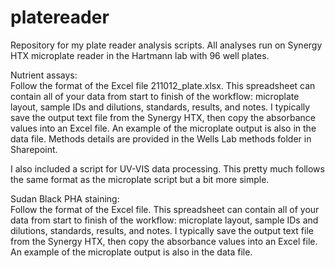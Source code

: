 # platereader

Repository for my plate reader analysis scripts. All analyses run on Synergy HTX microplate reader in the Hartmann lab with 96 well plates.

Nutrient assays:  
Follow the format of the Excel file 211012_plate.xlsx. This spreadsheet can contain all of your data from start to finish of the workflow: microplate layout, sample IDs and dilutions, standards, results, and notes. I typically save the output text file from the Synergy HTX, then copy the absorbance values into an Excel file. An example of the microplate output is also in the data file. Methods details are provided in the Wells Lab methods folder in Sharepoint.

I also included a script for UV-VIS data processing. This pretty much follows the same format as the microplate script but a bit more simple.

Sudan Black PHA staining:  
Follow the format of the Excel file. This spreadsheet can contain all of your data from start to finish of the workflow: microplate layout, sample IDs and dilutions, standards, results, and notes. I typically save the output text file from the Synergy HTX, then copy the absorbance values into an Excel file. An example of the microplate output is also in the data file.
